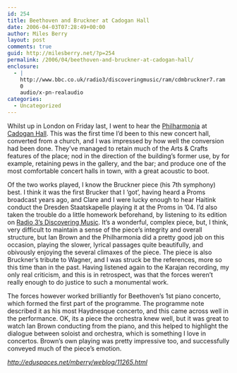 ```yaml
---
id: 254
title: Beethoven and Bruckner at Cadogan Hall
date: 2006-04-03T07:28:49+00:00
author: Miles Berry
layout: post 
comments: true
guid: http://milesberry.net/?p=254
permalink: /2006/04/beethoven-and-bruckner-at-cadogan-hall/
enclosure:
  - |
    http://www.bbc.co.uk/radio3/discoveringmusic/ram/cdmbruckner7.ram
    0
    audio/x-pn-realaudio
categories:
  - Uncategorized
---
```

Whilst up in London on Friday last, I went to hear the [Philharmonia](http://www.philharmonia.co.uk/) at [Cadogan Hall](http://www.cadoganhall.com/). This was the first time I&#8217;d been to this new concert hall, converted from a church, and I was impressed by how well the conversion had been done. They&#8217;ve managed to retain much of the Arts & Crafts features of the place; nod in the direction of the building&#8217;s former use, by for example, retaining pews in the gallery, and the bar; and produce one of the most comfortable concert halls in town, with a great acoustic to boot.<!--more-->

Of the two works played, I know the Bruckner piece (his 7th symphony) best. I think it was the first Brucker that I &#8216;got&#8217;, having heard a Proms broadcast years ago, and Clare and I were lucky enough to hear Haitink conduct the Dresden Staatskapelle playing it at the Proms in &#8217;04. I&#8217;d also taken the trouble do a little homework beforehand, by listening to its edition on [Radio 3&#8217;s Discovering Music](http://www.bbc.co.uk/radio3/discoveringmusic/ram/cdmbruckner7.ram). It&#8217;s a wonderful, complex piece, but, I think, very difficult to maintain a sense of the piece&#8217;s integrity and overall structure, but Ian Brown and the Philharmonia did a pretty good job on this occasion, playing the slower, lyrical passages quite beautifully, and obivously enjoying the several climaxes of the piece. The piece is also Bruckner&#8217;s tribute to Wagner, and I was struck be the references, more so this time than in the past. Having listened again to the Karajan recording, my only real criticism, and this is in retrospect, was that the forces weren&#8217;t really enough to do justice to such a monumental work.

The forces however worked brilliantly for Beethoven&#8217;s 1st piano concerto, which formed the first part of the programme. The programme note described it as his most Haydnesque concerto, and this came across well in the performance. OK, its a piece the orchestra knew well, but it was great to watch Ian Brown conducting from the piano, and this helped to highlight the dialogue between soloist and orchestra, which is something I love in concertos. Brown&#8217;s own playing was pretty impressive too, and successfully conveyed much of the piece&#8217;s emotion.

_<http://eduspaces.net/mberry/weblog/11265.html>_